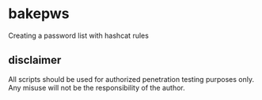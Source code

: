 # bakepws
Creating a password list with hashcat rules

## disclaimer
All scripts should be used for authorized penetration testing purposes only. Any misuse will not be the responsibility of the author.
